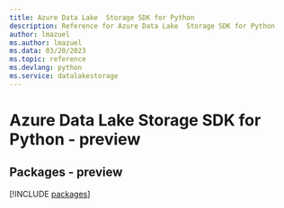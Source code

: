 ```yaml
---
title: Azure Data Lake  Storage SDK for Python
description: Reference for Azure Data Lake  Storage SDK for Python
author: lmazuel
ms.author: lmazuel
ms.data: 03/20/2023
ms.topic: reference
ms.devlang: python
ms.service: datalakestorage
---
```

# Azure Data Lake  Storage SDK for Python - preview
## Packages - preview
[!INCLUDE [packages](data-lake--storage-index.md)]